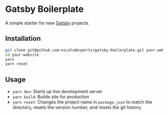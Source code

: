 # Gatsby Boilerplate

A simple starter for new [Gatsby](https://www.gatsbyjs.org/) projects.

## Installation

```bash
git clone git@github.com:escaladesports/gatsby-boilerplate.git your-website
cd your-website
yarn
yarn reset
```

## Usage

- `yarn dev`: Starts up live development server
- `yarn build`: Builds site for production
- `yarn reset`: Changes the project name in `package.json` to match the directory, resets the version number, and resets the git history.